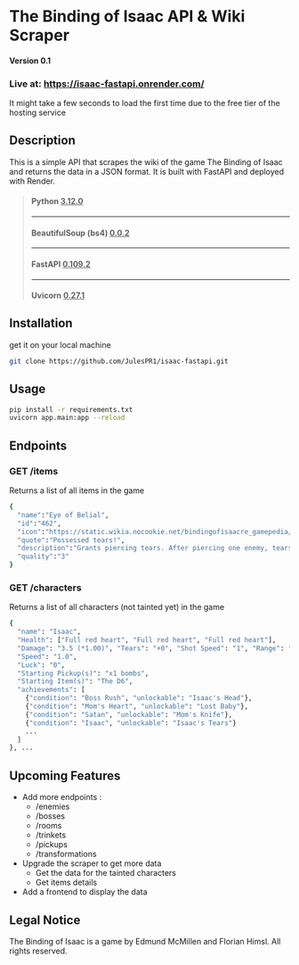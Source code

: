 # The Binding of Isaac API & Wiki Scraper

#### Version 0.1

### Live at: https://isaac-fastapi.onrender.com/
It might take a few seconds to load the first time due to the free tier of the hosting service

## Description

This is a simple API that scrapes the wiki of the game The Binding of Isaac and returns the data in a JSON format. It is built with FastAPI and deployed with Render.

>#### Python <ins>3.12.0</ins>
>-------------------
>#### BeautifulSoup (bs4) <ins>0.0.2</ins>
>-------------------
>#### FastAPI <ins>0.109.2</ins>
>-------------------
>#### Uvicorn <ins>0.27.1</ins>

## Installation

get it on your local machine

```bash
git clone https://github.com/JulesPR1/isaac-fastapi.git
```

## Usage

```bash
pip install -r requirements.txt
uvicorn app.main:app --reload
```

## Endpoints

### GET /items

Returns a list of all items in the game

```bash
{
  "name":"Eye of Belial",
  "id":"462",
  "icon":"https://static.wikia.nocookie.net/bindingofisaacre_gamepedia/images/1/1f/Collectible_Eye_of_Belial_icon.png/revision/latest?cb=20210822015805",
  "quote":"Possessed tears!",
  "description":"Grants piercing tears. After piercing one enemy, tears start homing and deal double damage.",
  "quality":"3"
}
```

### GET /characters

Returns a list of all characters (not tainted yet) in the game

```bash
{
  "name": "Isaac",
  "Health": ["Full red heart", "Full red heart", "Full red heart"],
  "Damage": "3.5 (*1.00)", "Tears": "+0", "Shot Speed": "1", "Range": "6.5 23.75",
  "Speed": "1.0",
  "Luck": "0",
  "Starting Pickup(s)": "x1 bombs", 
  "Starting Item(s)": "The D6", 
  "achievements": [
    {"condition": "Boss Rush", "unlockable": "Isaac's Head"},
    {"condition": "Mom's Heart", "unlockable": "Lost Baby"},
    {"condition": "Satan", "unlockable": "Mom's Knife"}, 
    {"condition": "Isaac", "unlockable": "Isaac's Tears"}
    ...
  ]
}, ...
```

## Upcoming Features

- Add more endpoints : 
  - /enemies
  - /bosses
  - /rooms
  - /trinkets
  - /pickups
  - /transformations
- Upgrade the scraper to get more data
  - Get the data for the tainted characters
  - Get items details
- Add a frontend to display the data

## Legal Notice

The Binding of Isaac is a game by Edmund McMillen and Florian Himsl. All rights reserved.